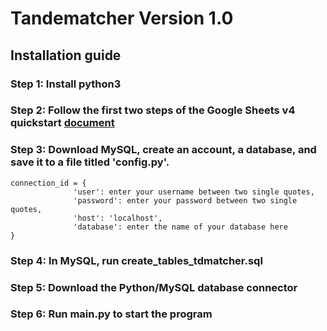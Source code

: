 # Tandematcher Version 1.0
## Installation guide
### Step 1: Install python3
### Step 2: Follow the first two steps of the Google Sheets v4 quickstart [document](https://developers.google.com/sheets/api/quickstart/python)
### Step 3: Download MySQL, create an account, a database, and save it to a file titled 'config.py'.
```
connection_id = {
              'user': enter your username between two single quotes,
              'password': enter your password between two single quotes,
              'host': 'localhost',
              'database': enter the name of your database here
}

```
### Step 4: In MySQL, run create_tables_tdmatcher.sql 
### Step 5: Download the Python/MySQL database connector
### Step 6: Run main.py to start the program 